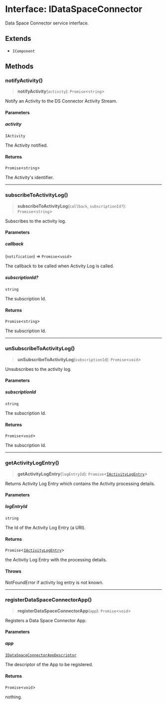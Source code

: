 # Interface: IDataSpaceConnector

Data Space Connector service interface.

## Extends

- `IComponent`

## Methods

### notifyActivity()

> **notifyActivity**(`activity`): `Promise`\<`string`\>

Notify an Activity to the DS Connector Activity Stream.

#### Parameters

##### activity

`IActivity`

The Activity notified.

#### Returns

`Promise`\<`string`\>

The Activity's identifier.

***

### subscribeToActivityLog()

> **subscribeToActivityLog**(`callback`, `subscriptionId?`): `Promise`\<`string`\>

Subscribes to the activity log.

#### Parameters

##### callback

(`notification`) => `Promise`\<`void`\>

The callback to be called when Activity Log is called.

##### subscriptionId?

`string`

The subscription Id.

#### Returns

`Promise`\<`string`\>

The subscription Id.

***

### unSubscribeToActivityLog()

> **unSubscribeToActivityLog**(`subscriptionId`): `Promise`\<`void`\>

Unsubscribes to the activity log.

#### Parameters

##### subscriptionId

`string`

The subscription Id.

#### Returns

`Promise`\<`void`\>

The subscription Id.

***

### getActivityLogEntry()

> **getActivityLogEntry**(`logEntryId`): `Promise`\<[`IActivityLogEntry`](IActivityLogEntry.md)\>

Returns Activity Log Entry which contains the Activity processing details.

#### Parameters

##### logEntryId

`string`

The Id of the Activity Log Entry (a URI).

#### Returns

`Promise`\<[`IActivityLogEntry`](IActivityLogEntry.md)\>

the Activity Log Entry with the processing details.

#### Throws

NotFoundError if activity log entry is not known.

***

### registerDataSpaceConnectorApp()

> **registerDataSpaceConnectorApp**(`app`): `Promise`\<`void`\>

Registers a Data Space Connector App.

#### Parameters

##### app

[`IDataSpaceConnectorAppDescriptor`](IDataSpaceConnectorAppDescriptor.md)

The descriptor of the App to be registered.

#### Returns

`Promise`\<`void`\>

nothing.
